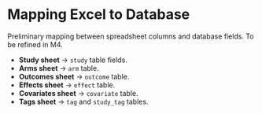 # Mapping Excel to Database

Preliminary mapping between spreadsheet columns and database fields. To be refined in M4.

- **Study sheet** → `study` table fields.
- **Arms sheet** → `arm` table.
- **Outcomes sheet** → `outcome` table.
- **Effects sheet** → `effect` table.
- **Covariates sheet** → `covariate` table.
- **Tags sheet** → `tag` and `study_tag` tables.

